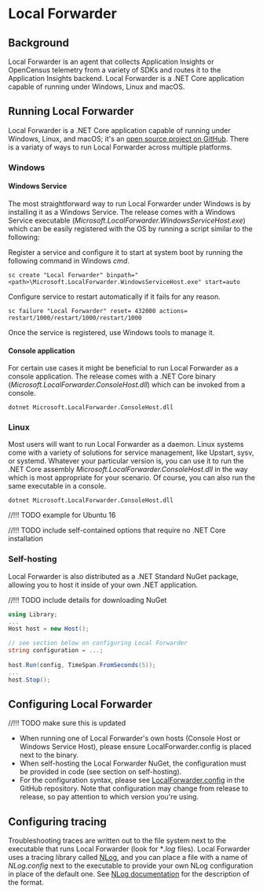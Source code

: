 # Local Forwarder

## Background
Local Forwarder is an agent that collects Application Insights or OpenCensus telemetry from a variety of SDKs and routes it to the Application Insights backend.
Local Forwarder is a .NET Core application capable of running under Windows, Linux and macOS.

## Running Local Forwarder
Local Forwarder is a .NET Core application capable of running under Windows, Linux, and macOS; it's an [open source project on GitHub](https://github.com/Microsoft/ApplicationInsights-LocalForwarder/releases). There is a variaty of ways to run Local Forwarder across multiple platforms.

### Windows
#### Windows Service
The most straightforward way to run Local Forwarder under Windows is by installing it as a Windows Service. The release comes with a Windows Service executable (*Microsoft.LocalForwarder.WindowsServiceHost.exe*) which can be easily registered with the OS by running a script similar to the following:

Register a service and configure it to start at system boot by running the following command in Windows *cmd*.
```
sc create "Local Forwarder" binpath="<path>\Microsoft.LocalForwarder.WindowsServiceHost.exe" start=auto
```

Configure service to restart automatically if it fails for any reason.
```
sc failure "Local Forwarder" reset= 432000 actions= restart/1000/restart/1000/restart/1000
```

Once the service is registered, use Windows tools to manage it.
#### Console application
For certain use cases it might be beneficial to run Local Forwarder as a console application. The release comes with a .NET Core binary (*Microsoft.LocalForwarder.ConsoleHost.dll*) which can be invoked from a console.
```batchfile
dotnet Microsoft.LocalForwarder.ConsoleHost.dll
```
### Linux
Most users will want to run Local Forwarder as a daemon. Linux systems come with a variety of solutions for service management, like Upstart, sysv, or systemd. Whatever your particular version is, you can use it to run the .NET Core assembly *Microsoft.LocalForwarder.ConsoleHost.dll* in the way which is most appropriate for your scenario. Of course, you can also run the same executable in a console.
```batchfile
dotnet Microsoft.LocalForwarder.ConsoleHost.dll
```
//!!! TODO example for Ubuntu 16

//!!! TODO include self-contained options that require no .NET Core installation

### Self-hosting
Local Forwarder is also distributed as a .NET Standard NuGet package, allowing you to host it inside of your own .NET application.

//!!! TODO include details for downloading NuGet

```C#
using Library;
...
Host host = new Host();

// see section below on configuring Local Forwarder
string configuration = ...;
    
host.Run(config, TimeSpan.FromSeconds(5));
...
host.Stop();
```

## Configuring Local Forwarder
//!!! TODO make sure this is updated
* When running one of Local Forwarder's own hosts (Console Host or Windows Service Host), please ensure LocalForwarder.config is placed next to the binary.
* When self-hosting the Local Forwarder NuGet, the configuration must be provided in code (see section on self-hosting).
* For the configuration syntax, please see [LocalForwarder.config](https://github.com/Microsoft/ApplicationInsights-LocalForwarder/blob/master/src/ConsoleHost/LocalForwarder.config) in the GitHub repository. Note that configuration may change from release to release, so pay attention to which version you're using.

## Configuring tracing
Troubleshooting traces are written out to the file system next to the executable that runs Local Forwarder (look for **.log* files). Local Forwarder uses a tracing library called [NLog](https://nlog-project.org/), and you can place a file with a name of *NLog.config* next to the executable to provide your own NLog configuration in place of the default one. See [NLog documentation](https://github.com/NLog/NLog/wiki/Configuration-file#configuration-file-format) for the description of the format.